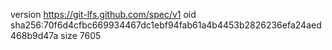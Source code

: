 version https://git-lfs.github.com/spec/v1
oid sha256:70f6d4cfbc669934467dc1ebf94fab61a4b4453b2826236efa24aed468b9d47a
size 7605
